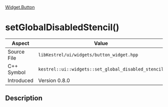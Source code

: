 [Widget.Button](index)
# setGlobalDisabledStencil()
| Aspect | Value |
| --- | --- |
| Source File | `libKestrel/ui/widgets/button_widget.hpp` |
| C++ Symbol | `kestrel::ui::widgets::set_global_disabled_stencil` |
| Introduced | Version 0.8.0 |
## Description

